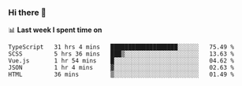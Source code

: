 ### Hi there 👋

<!--
**DBvc/DBvc** is a ✨ _special_ ✨ repository because its `README.md` (this file) appears on your GitHub profile.

Here are some ideas to get you started:

- 🔭 I’m currently working on ...
- 🌱 I’m currently learning ...
- 👯 I’m looking to collaborate on ...
- 🤔 I’m looking for help with ...
- 💬 Ask me about ...
- 📫 How to reach me: ...
- 😄 Pronouns: ...
- ⚡ Fun fact: ...
-->

📊 **Last week I spent time on**
<!--START_SECTION:waka-->
```text
TypeScript   31 hrs 4 mins   ███████████████████░░░░░░   75.49 % 
SCSS         5 hrs 36 mins   ███▒░░░░░░░░░░░░░░░░░░░░░   13.63 % 
Vue.js       1 hr 54 mins    █░░░░░░░░░░░░░░░░░░░░░░░░   04.62 % 
JSON         1 hr 4 mins     ▓░░░░░░░░░░░░░░░░░░░░░░░░   02.63 % 
HTML         36 mins         ▒░░░░░░░░░░░░░░░░░░░░░░░░   01.49 % 
```
<!--END_SECTION:waka-->
